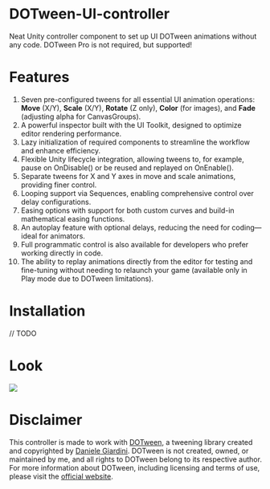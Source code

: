 # DOTween-UI-controller
Neat Unity controller component to set up UI DOTween animations without any code. DOTween Pro is not required, but supported!

# Features
1. Seven pre-configured tweens for all essential UI animation operations: **Move** (X/Y), **Scale** (X/Y), **Rotate** (Z only), **Color** (for images), and **Fade** (adjusting alpha for CanvasGroups).
1. A powerful inspector built with the UI Toolkit, designed to optimize editor rendering performance.
1. Lazy initialization of required components to streamline the workflow and enhance efficiency.
1. Flexible Unity lifecycle integration, allowing tweens to, for example, pause on OnDisable() or be reused and replayed on OnEnable().
1. Separate tweens for X and Y axes in move and scale animations, providing finer control.
1. Looping support via Sequences, enabling comprehensive control over delay configurations.
1. Easing options with support for both custom curves and build-in mathematical easing functions.
1. An autoplay feature with optional delays, reducing the need for coding—ideal for animators.
1. Full programmatic control is also available for developers who prefer working directly in code.
1. The ability to replay animations directly from the editor for testing and fine-tuning without needing to relaunch your game (available only in Play mode due to DOTween limitations).

# Installation
// TODO

# Look
![](https://raw.githubusercontent.com/wiki/ManeFunction/DOTween-UI-controller/main.png)

# Disclaimer
This controller is made to work with [DOTween](https://assetstore.unity.com/packages/tools/animation/dotween-hotween-v2-27676), a tweening library created and copyrighted by [Daniele Giardini](http://blog.demigiant.com). DOTween is not created, owned, or maintained by me, and all rights to DOTween belong to its respective author. For more information about DOTween, including licensing and terms of use, please visit the [official website](http://dotween.demigiant.com/).
